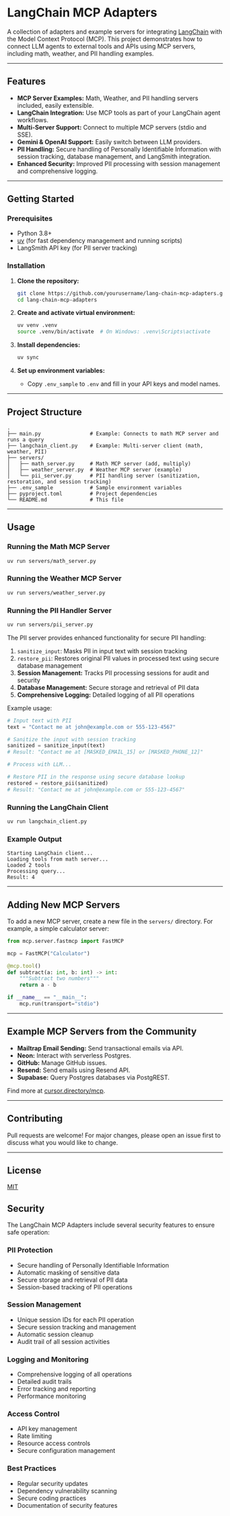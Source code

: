 # LangChain MCP Adapters

A collection of adapters and example servers for integrating [LangChain](https://github.com/langchain-ai/langchain) with the Model Context Protocol (MCP). This project demonstrates how to connect LLM agents to external tools and APIs using MCP servers, including math, weather, and PII handling examples.

---

## Features

- **MCP Server Examples:** Math, Weather, and PII handling servers included, easily extensible.
- **LangChain Integration:** Use MCP tools as part of your LangChain agent workflows.
- **Multi-Server Support:** Connect to multiple MCP servers (stdio and SSE).
- **Gemini & OpenAI Support:** Easily switch between LLM providers.
- **PII Handling:** Secure handling of Personally Identifiable Information with session tracking, database management, and LangSmith integration.
- **Enhanced Security:** Improved PII processing with session management and comprehensive logging.

---

## Getting Started

### Prerequisites

- Python 3.8+
- [uv](https://github.com/astral-sh/uv) (for fast dependency management and running scripts)
- LangSmith API key (for PII server tracking)

### Installation

1. **Clone the repository:**

   ```bash
   git clone https://github.com/yourusername/lang-chain-mcp-adapters.git
   cd lang-chain-mcp-adapters
   ```

2. **Create and activate virtual environment:**

   ```bash
   uv venv .venv
   source .venv/bin/activate  # On Windows: .venv\Scripts\activate
   ```

3. **Install dependencies:**

   ```bash
   uv sync
   ```

4. **Set up environment variables:**
   - Copy `.env_sample` to `.env` and fill in your API keys and model names.

---

## Project Structure

```text
.
├── main.py                # Example: Connects to math MCP server and runs a query
├── langchain_client.py    # Example: Multi-server client (math, weather, PII)
├── servers/
│   ├── math_server.py     # Math MCP server (add, multiply)
│   ├── weather_server.py  # Weather MCP server (example)
│   └── pii_server.py      # PII handling server (sanitization, restoration, and session tracking)
├── .env_sample            # Sample environment variables
├── pyproject.toml         # Project dependencies
└── README.md              # This file
```

---

## Usage

### Running the Math MCP Server

```bash
uv run servers/math_server.py
```

### Running the Weather MCP Server

```bash
uv run servers/weather_server.py
```

### Running the PII Handler Server

```bash
uv run servers/pii_server.py
```

The PII server provides enhanced functionality for secure PII handling:

1. `sanitize_input`: Masks PII in input text with session tracking
2. `restore_pii`: Restores original PII values in processed text using secure database management
3. **Session Management:** Tracks PII processing sessions for audit and security
4. **Database Management:** Secure storage and retrieval of PII data
5. **Comprehensive Logging:** Detailed logging of all PII operations

Example usage:

```python
# Input text with PII
text = "Contact me at john@example.com or 555-123-4567"

# Sanitize the input with session tracking
sanitized = sanitize_input(text)
# Result: "Contact me at [MASKED_EMAIL_15] or [MASKED_PHONE_12]"

# Process with LLM...

# Restore PII in the response using secure database lookup
restored = restore_pii(sanitized)
# Result: "Contact me at john@example.com or 555-123-4567"
```

### Running the LangChain Client

```bash
uv run langchain_client.py
```

### Example Output

```text
Starting LangChain client...
Loading tools from math server...
Loaded 2 tools
Processing query...
Result: 4
```

---

## Adding New MCP Servers

To add a new MCP server, create a new file in the `servers/` directory. For example, a simple calculator server:

```python
from mcp.server.fastmcp import FastMCP

mcp = FastMCP("Calculator")

@mcp.tool()
def subtract(a: int, b: int) -> int:
    """Subtract two numbers"""
    return a - b

if __name__ == "__main__":
    mcp.run(transport="stdio")
```

---

## Example MCP Servers from the Community

- **Mailtrap Email Sending:** Send transactional emails via API.
- **Neon:** Interact with serverless Postgres.
- **GitHub:** Manage GitHub issues.
- **Resend:** Send emails using Resend API.
- **Supabase:** Query Postgres databases via PostgREST.

Find more at [cursor.directory/mcp](https://cursor.directory/mcp).

---

## Contributing

Pull requests are welcome! For major changes, please open an issue first to discuss what you would like to change.

---

## License

[MIT](LICENSE)

## Security

The LangChain MCP Adapters include several security features to ensure safe operation:

### PII Protection

- Secure handling of Personally Identifiable Information
- Automatic masking of sensitive data
- Secure storage and retrieval of PII data
- Session-based tracking of PII operations

### Session Management

- Unique session IDs for each PII operation
- Secure session tracking and management
- Automatic session cleanup
- Audit trail of all session activities

### Logging and Monitoring

- Comprehensive logging of all operations
- Detailed audit trails
- Error tracking and reporting
- Performance monitoring

### Access Control

- API key management
- Rate limiting
- Resource access controls
- Secure configuration management

### Best Practices

- Regular security updates
- Dependency vulnerability scanning
- Secure coding practices
- Documentation of security features
